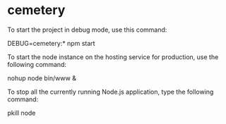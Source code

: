 # cemetery
To start the project in debug mode, use this command:

DEBUG=cemetery:* npm start

To start the node instance on the hosting service for production, use the following command:

nohup node bin/www &

To stop all the currently running Node.js application, type the following command:

pkill node